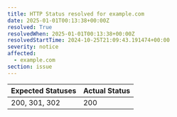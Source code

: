 ```yaml
---
title: HTTP Status resolved for example.com
date: 2025-01-01T00:13:38+00:00Z
resolved: True
resolvedWhen: 2025-01-01T00:13:38+00:00Z
resolvedStartTime: 2024-10-25T21:09:43.191474+00:00
severity: notice
affected:
  - example.com
section: issue
---
```


| Expected Statuses | Actual Status  |
|-------------------|----------------|
| 200, 301, 302 | 200 |
